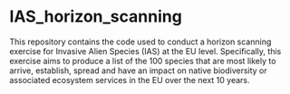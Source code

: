 # IAS_horizon_scanning

This repository contains the code used to conduct a horizon scanning exercise for Invasive Alien Species (IAS) at the EU level.
Specifically, this exercise aims to produce a list of the 100 species that are most likely to arrive, establish, spread and have an impact on native biodiversity or associated ecosystem services in the EU over the next 10 years.

